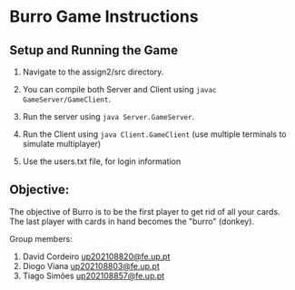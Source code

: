 # Burro Game Instructions


## Setup and Running the Game

1. Navigate to the assign2/src directory.

2. You can compile both Server and Client using ```javac GameServer/GameClient```.

3. Run the server using ```java Server.GameServer```.

4. Run the Client using ```java Client.GameClient``` (use multiple terminals to simulate multiplayer)

5. Use the users.txt file, for login information


## Objective:

The objective of Burro is to be the first player to get rid of all your cards. The last player with cards in hand becomes the "burro" (donkey).


Group members:

1. David Cordeiro up202108820@fe.up.pt
2. Diogo Viana up202108803@fe.up.pt
3. Tiago Simões up202108857@fe.up.pt

